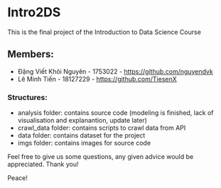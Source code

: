 # Intro2DS
This is the final project of the Introduction to Data Science Course
## Members:
  - Đặng Viết Khôi Nguyên - 1753022 - https://github.com/nguyendvk
  - Lê Minh Tiến - 18127229 - https://github.com/TiesenX
### Structures:
- analysis folder: contains source code (modeling is finished, lack of visualisation and explanantion, update later) 
- crawl_data folder: contains scripts to crawl data from API
- data folder: contains dataset for the project
- imgs folder: contains images for source code

Feel free to give us some questions, any given advice would be appreciated. Thank you!

Peace!
